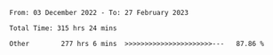 <!--START_SECTION:waka-->

```text
From: 03 December 2022 - To: 27 February 2023

Total Time: 315 hrs 24 mins

Other        277 hrs 6 mins  >>>>>>>>>>>>>>>>>>>>>>---   87.86 %
```

<!--END_SECTION:waka-->
